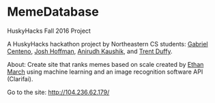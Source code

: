 # MemeDatabase
HuskyHacks Fall 2016 Project

A HuskyHacks hackathon project by Northeastern CS students: <a href="https://github.com/gaboc4" target="_blank">Gabriel Centeno</a>, <a href="https://github.com/jbhoffman613" target="_blank">Josh Hoffman</a>, <a href="https://github.com/anirudh-k">Anirudh Kaushik</a>, and <a href="https://github.com/trentduffy" target="_blank"> Trent Duffy</a>.

About: 
	 Create site that ranks memes based on scale created by <a href="https://github.com/ethmarch">Ethan March</a> using machine learning and an image recognition software 	API (Clarifai). 

Go to the site: <http://104.236.62.179/>
